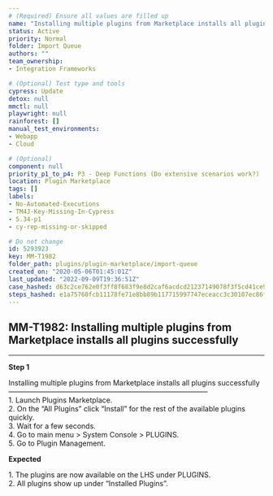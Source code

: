 ```yaml
---
# (Required) Ensure all values are filled up
name: "Installing multiple plugins from Marketplace installs all plugins successfully"
status: Active
priority: Normal
folder: Import Queue
authors: ""
team_ownership: 
- Integration Frameworks

# (Optional) Test type and tools
cypress: Update
detox: null
mmctl: null
playwright: null
rainforest: []
manual_test_environments: 
- Webapp
- Cloud

# (Optional)
component: null
priority_p1_to_p4: P3 - Deep Functions (Do extensive scenarios work?)
location: Plugin Marketplace
tags: []
labels: 
- No-Automated-Executions
- TM4J-Key-Missing-In-Cypress
- 5.34-p1
- cy-rep-missing-or-skipped

# Do not change
id: 5293923
key: MM-T1982
folder_path: plugins/plugin-marketplace/import-queue
created_on: "2020-05-06T01:45:01Z"
last_updated: "2022-09-09T19:36:51Z"
case_hashed: d63c2ce762e0f3ff8f683f9e8d2caf6acdcd21237149078f3f5cd41ce906f4493c58b7a916126ea2b833a145ed58fca5
steps_hashed: e1a75760fcb11178fe71e8bb89b117715997747eceacc3c30107ec86f42f31db8906a06a7b581bd7db1499666fff2fa6
---
```


## MM-T1982: Installing multiple plugins from Marketplace installs all plugins successfully

---

**Step 1**

Installing multiple plugins from Marketplace installs all plugins successfully\
————————————————————————————\
1\. Launch Plugins Marketplace.\
2\. On the “All Plugins” click “Install” for the rest of the available plugins quickly.\
3\. Wait for a few seconds.\
4\. Go to main menu > System Console > PLUGINS.\
5\. Go to Plugin Management.

**Expected**

1\. The plugins are now available on the LHS under PLUGINS.\
2\. All plugins show up under “Installed Plugins”.
